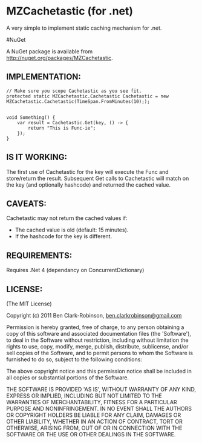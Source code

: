 # MZCachetastic (for .net)

A very simple to implement static caching mechanism for .net.

#NuGet

A NuGet package is available from http://nuget.org/packages/MZCachetastic.

## IMPLEMENTATION:

    // Make sure you scope Cachetastic as you see fit.
    protected static MZCachetastic.Cachetastic Cachetastic = new MZCachetastic.Cachetastic(TimeSpan.FromMinutes(10););

    
    void Something() {
		var result = Cachetastic.Get(key, () -> {
			return "This is Func-ie";
		});
	}
    
## IS IT WORKING:

The first use of Cachetastic for the key will execute the Func<T> and store/return the result. Subsequent Get calls to Cachetastic will match on the key (and optionally hashcode) and returned the cached value.

## CAVEATS:

Cachetastic may not return the cached values if:

* The cached value is old (default: 15 minutes).
* If the hashcode for the key is different.

## REQUIREMENTS:

Requires .Net 4 (dependancy on ConcurrentDictionary)

## LICENSE:

(The MIT License)

Copyright (c) 2011 Ben Clark-Robinson, ben.clarkrobinson@gmail.com

Permission is hereby granted, free of charge, to any person obtaining
a copy of this software and associated documentation files (the
'Software'), to deal in the Software without restriction, including
without limitation the rights to use, copy, modify, merge, publish,
distribute, sublicense, and/or sell copies of the Software, and to
permit persons to whom the Software is furnished to do so, subject to
the following conditions:

The above copyright notice and this permission notice shall be
included in all copies or substantial portions of the Software.

THE SOFTWARE IS PROVIDED 'AS IS', WITHOUT WARRANTY OF ANY KIND,
EXPRESS OR IMPLIED, INCLUDING BUT NOT LIMITED TO THE WARRANTIES OF
MERCHANTABILITY, FITNESS FOR A PARTICULAR PURPOSE AND NONINFRINGEMENT.
IN NO EVENT SHALL THE AUTHORS OR COPYRIGHT HOLDERS BE LIABLE FOR ANY
CLAIM, DAMAGES OR OTHER LIABILITY, WHETHER IN AN ACTION OF CONTRACT,
TORT OR OTHERWISE, ARISING FROM, OUT OF OR IN CONNECTION WITH THE
SOFTWARE OR THE USE OR OTHER DEALINGS IN THE SOFTWARE.
